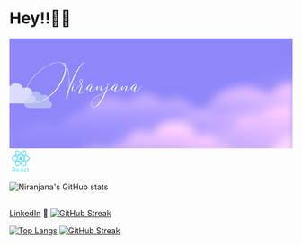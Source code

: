 # Hey!!👋🏾
![image](https://github.com/Niranjana123-art/Niranjana/blob/main/Niranjana.png)
<a href="https://reactjs.org/" target="_blank"> <img src="https://raw.githubusercontent.com/devicons/devicon/master/icons/react/react-original-wordmark.svg" alt="react" width="40" height="40"/> </a> 

![Niranjana's GitHub stats](https://github-readme-stats.vercel.app/api?username=Niranjana123-art&theme=transparent)
##
<a href="https://www.linkedin.com/in/monicampowell/">LinkedIn</a> 💼
[![GitHub Streak](https://github-readme-streak-stats.herokuapp.com?user=Niranjana123-art)](https://git.io/streak-stats)

[![Top Langs](https://github-readme-stats.vercel.app/api/top-langs/?username=Niranjana123-art&layout=compact)](https://github.com/Niranjana123-art/github-readme-stats)
[![GitHub Streak](https://streak-stats.demolab.com?user=Niranjana123-art&mode=weekly)](https://git.io/streak-stats)


